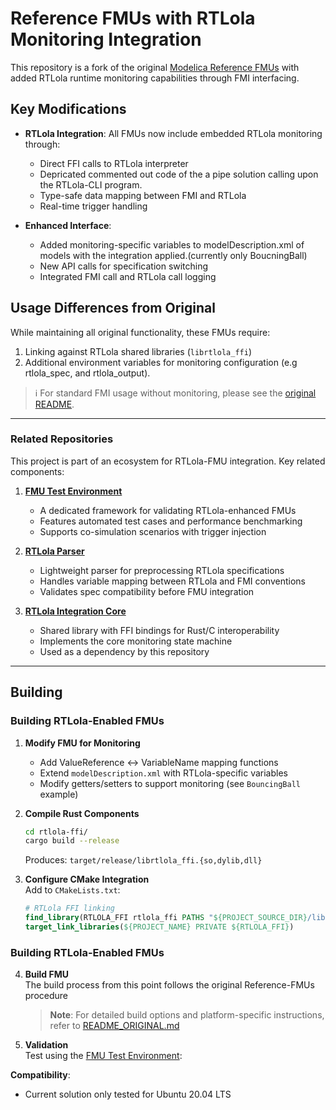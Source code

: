 # Reference FMUs with RTLola Monitoring Integration

This repository is a fork of the original [Modelica Reference FMUs](https://github.com/modelica/Reference-FMUs) with added RTLola runtime monitoring capabilities through FMI interfacing.

## Key Modifications

- **RTLola Integration**: All FMUs now include embedded RTLola monitoring through:
  - Direct FFI calls to RTLola interpreter
  - Depricated commented out code of the a pipe solution calling upon the RTLola-CLI program.
  - Type-safe data mapping between FMI and RTLola
  - Real-time trigger handling

- **Enhanced Interface**:
  - Added monitoring-specific variables to modelDescription.xml of models with the integration applied.(currently only BoucningBall)
  - New API calls for specification switching
  - Integrated FMI call and RTLola call logging 

## Usage Differences from Original

While maintaining all original functionality, these FMUs require:

1. Linking against RTLola shared libraries (`librtlola_ffi`)
2. Additional environment variables for monitoring configuration (e.g rtlola_spec, and rtlola_output).


> ℹ️ For standard FMI usage without monitoring, please see the [original README](README_ORIGINAL.md).


---

### Related Repositories  
This project is part of an ecosystem for RTLola-FMU integration. Key related components:  

1. **[FMU Test Environment](https://github.com/Selleban2209/FMU_test_env)**  
   - A dedicated framework for validating RTLola-enhanced FMUs  
   - Features automated test cases and performance benchmarking  
   - Supports co-simulation scenarios with trigger injection  

2. **[RTLola Parser](https://github.com/Selleban2209/rtloa_parser)**  
   - Lightweight parser for preprocessing RTLola specifications  
   - Handles variable mapping between RTLola and FMI conventions  
   - Validates spec compatibility before FMU integration  

3. **[RTLola Integration Core](https://github.com/Selleban2209/RTLola_integration)**  
   - Shared library with FFI bindings for Rust/C interoperability  
   - Implements the core monitoring state machine  
   - Used as a dependency by this repository  

---

## Building


### Building RTLola-Enabled FMUs

1. **Modify FMU for Monitoring**  
   - Add ValueReference ↔ VariableName mapping functions  
   - Extend `modelDescription.xml` with RTLola-specific variables
   - Modify getters/setters to support monitoring (see `BouncingBall` example)
   

2. **Compile Rust Components**  
   ```bash
   cd rtlola-ffi/
   cargo build --release
   ```
   Produces: `target/release/librtlola_ffi.{so,dylib,dll}`

3. **Configure CMake Integration**  
   Add to `CMakeLists.txt`:
   ```cmake
   # RTLola FFI linking
   find_library(RTLOLA_FFI rtlola_ffi PATHS "${PROJECT_SOURCE_DIR}/lib")
   target_link_libraries(${PROJECT_NAME} PRIVATE ${RTLOLA_FFI})
   ```


### Building RTLola-Enabled FMUs

4. **Build FMU**  
   The build process from this point follows the original Reference-FMUs procedure

   > **Note**: For detailed build options and platform-specific instructions, refer to [README_ORIGINAL.md](README_ORIGINAL.md#build-the-fmus)

5. **Validation**  
   Test using the [FMU Test Environment](https://github.com/Selleban2209/FMU_test_env): 

**Compatibility**:
- Current solution only tested for Ubuntu 20.04 LTS
 
